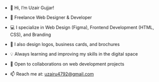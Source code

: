 - 👋 Hi, I’m Uzair Gujjar!
- 🚀 Freelance Web Designer & Developer
- 💻 I specialize in Web Design (Figma), Frontend Development (HTML, CSS), and Branding
- 🎨 I also design logos, business cards, and brochures
- 💡 Always learning and improving my skills in the digital space
- 🤝 Open to collaborations on web development projects

- 📫 Reach me at: uzairu4792@gmail.com
<!---
uzairgujjar9/uzairgujjar9 is a ✨ special ✨ repository because its `README.md` (this file) appears on your GitHub profile.
You can click the Preview link to take a look at your changes.
--->
